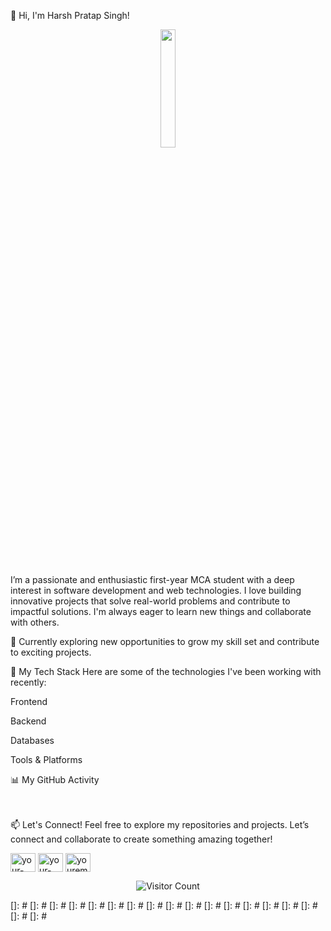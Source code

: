 👋 Hi, I'm Harsh Pratap Singh!
<p align="center">
<img src="https://www.google.com/search?q=https://media.giphy.com/media/v1.Y2lkPTc5MGI3NjExM2hqZ3U5aThpZ3Y5M3JwbHY0dnhuZW9pYmY1eXU0dTZtbGp1b3cycyZlcD12MV9pbnRlcm5hbF9naWZfYnlfaWQmY3Q9Zw/L1R1tvI9svkIWwpYqx/giphy.gif" width="22%">
</p>

I’m a passionate and enthusiastic first-year MCA student with a deep interest in software development and web technologies. I love building innovative projects that solve real-world problems and contribute to impactful solutions. I'm always eager to learn new things and collaborate with others.

🌱 Currently exploring new opportunities to grow my skill set and contribute to exciting projects.

🚀 My Tech Stack
Here are some of the technologies I've been working with recently:

Frontend

Backend

Databases

Tools & Platforms

















































📊 My GitHub Activity
<br/>
<br/>
<br/>

📫 Let's Connect!
Feel free to explore my repositories and projects. Let’s connect and collaborate to create something amazing together!

<p align="left">
<a href="https://www.google.com/search?q=https://linkedin.com/in/your-linkedin-username" target="blank"><img align="center" src="https://www.google.com/search?q=https://raw.githubusercontent.com/rahuldkjain/github-profile-readme-generator/master/src/images/icons/Social/linked-in-alt.svg" alt="your-linkedin-username" height="30" width="40" /></a>
<a href="https://www.google.com/search?q=https://twitter.com/your-twitter-username" target="blank"><img align="center" src="https://www.google.com/search?q=https://raw.githubusercontent.com/rahuldkjain/github-profile-readme-generator/master/src/images/icons/Social/twitter.svg" alt="your-twitter-username" height="30" width="40" /></a>
<a href="mailto:youremail@example.com"><img align="center" src="https://www.google.com/search?q=https://raw.githubusercontent.com/rahuldkjain/github-profile-readme-generator/master/src/images/icons/Social/gmail.svg" alt="youremail" height="30" width="40" /></a>
</p>

<p align="center">
<img src="https://visitcount.itsvg.in/api?id=4all3n&icon=8&color=13" alt="Visitor Count">
</p>

<!-- Image URLs -->

[]: #
[]: #
[]: #
[]: #
[]: #
[]: #
[]: #
[]: #
[]: #
[]: #
[]: #
[]: #
[]: #
[]: #
[]: #
[]: #
[]: #
[]: #
